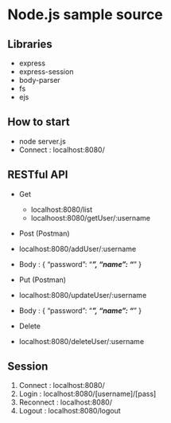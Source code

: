 # Node.js sample source

## Libraries
* express
* express-session
* body-parser
* fs
* ejs

## How to start
* node server.js
* Connect : localhost:8080/

## RESTful API
* Get
  * localhost:8080/list
  * localhoost:8080/getUser/:username
  
* Post (Postman)
 * localhost:8080/addUser/:username
 * Body : { “password”: “_____”, “name”: “_____” }
 
* Put (Postman)
 * localhost:8080/updateUser/:username
 * Body : { “password”: “_____”, “name”: “_____” }
 
 * Delete
  * localhost:8080/deleteUser/:username
  
## Session
  1. Connect : localhost:8080/
  2. Login : localhost:8080/[username]/[pass]
  3. Reconnect : localhost:8080/
  4. Logout : localhost:8080/logout
